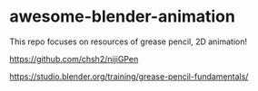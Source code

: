 # awesome-blender-animation

This repo focuses on resources of grease pencil, 2D animation!

https://github.com/chsh2/nijiGPen

https://studio.blender.org/training/grease-pencil-fundamentals/
